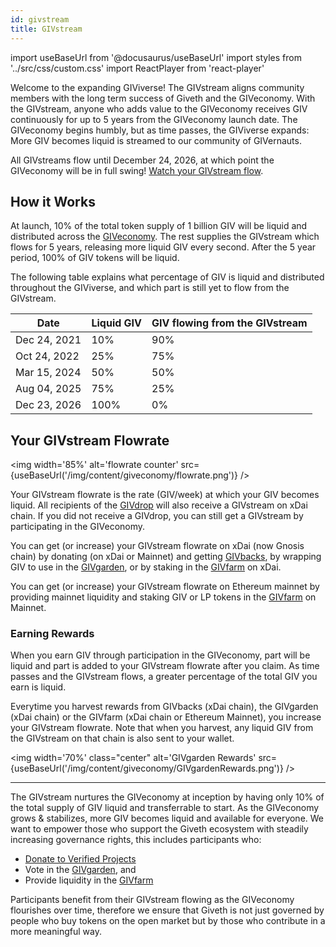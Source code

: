 ```yaml
---
id: givstream
title: GIVstream
---
```

import useBaseUrl from '@docusaurus/useBaseUrl'
import styles from '../src/css/custom.css'
import ReactPlayer from 'react-player'


Welcome to the expanding GIViverse! The GIVstream aligns community members with the long term success of Giveth and the GIVeconomy. With the GIVstream, anyone who adds value to the GIVeconomy receives GIV continuously for up to 5 years from the GIVeconomy launch date. The GIVeconomy begins humbly, but as time passes, the GIViverse expands: More GIV becomes liquid is streamed to our community of GIVernauts.

All GIVstreams flow until December 24, 2026, at which point the GIVeconomy will be in full swing! [Watch your GIVstream flow](https://giv.giveth.io/givstream).

<ReactPlayer playing light='/video/givstream_thumbnail.png'  loop={true} controls url='/video/GIF_GIVETHiverse.mp4' />


## How it Works
At launch, 10% of the total token supply of 1 billion GIV will be liquid and distributed across the [GIVeconomy](/). The rest supplies the GIVstream which flows for 5 years, releasing more liquid GIV every second. After the 5 year period, 100% of GIV tokens will be liquid.

The following table explains what percentage of GIV is liquid and distributed throughout the GIViverse, and which part is still yet to flow from the GIVstream.


|Date	|Liquid GIV	|GIV flowing from the GIVstream|
|-------|-----------|-----------------|
|Dec 24, 2021	|	10% | 	90% |
|Oct 24, 2022  |   25%	|   75% |
|Mar 15, 2024	|	50% |   50% |
|Aug 04, 2025   |   75%	|   25% |
|Dec 23, 2026	|  100%	|    0% |


## Your GIVstream Flowrate

<img width='85%' alt='flowrate counter' src={useBaseUrl('/img/content/giveconomy/flowrate.png')} />

Your GIVstream flowrate is the rate (GIV/week) at which your GIV becomes liquid. All recipients of the [GIVdrop](https://docs.giveth.io/giveconomy/givdrop) will also receive a GIVstream on xDai chain. If you did not receive a GIVdrop, you can still get a GIVstream by participating in the GIVeconomy.

You can get (or increase) your GIVstream flowrate on xDai (now Gnosis chain) by donating (on xDai or Mainnet) and getting [GIVbacks](https://giv.giveth.io/givbacks), by wrapping GIV to use in the [GIVgarden](https://giv.giveth.io/givgarden), or by staking in the [GIVfarm](https://giv.giveth.io/givfarm) on xDai.

You can get (or increase) your GIVstream flowrate on Ethereum mainnet by providing mainnet liquidity and staking GIV or LP tokens in the [GIVfarm](https://giv.giveth.io/givfarm) on Mainnet.

### Earning Rewards
When you earn GIV through participation in the GIVeconomy, part will be liquid and part is added to your GIVstream flowrate after you claim. As time passes and the GIVstream flows, a greater percentage of the total GIV you earn is liquid.

Everytime you harvest rewards from GIVbacks (xDai chain), the GIVgarden (xDai chain) or the GIVfarm (xDai chain or Ethereum Mainnet), you increase your GIVstream flowrate. Note that when you harvest, any liquid GIV from the GIVstream on that chain is also sent to your wallet.

<img width='70%' class="center" alt='GIVgarden Rewards' src={useBaseUrl('/img/content/giveconomy/GIVgardenRewards.png')} />

----

The GIVstream nurtures the GIVeconomy at inception by having only 10% of the total supply of GIV liquid and transferrable to start. As the GIVeconomy grows & stabilizes, more GIV becomes liquid and available for everyone. We want to empower those who support the Giveth ecosystem with steadily increasing governance rights, this includes participants who:
- [Donate to Verified Projects](https://giveth.io/projects)
- Vote in the [GIVgarden](https://giv.giveth.io/givgarden), and
- Provide liquidity in the [GIVfarm](https://giv.giveth.io/givfarm)

Participants benefit from their GIVstream flowing as the GIVeconomy flourishes over time, therefore we ensure that Giveth is not just governed by people who buy tokens on the open market but by those who contribute in a more meaningful way.
